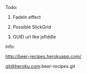 Todo:
1.  FadeIn effect

2.  Possible SlickGrid

3.  GUID url like jsfiddle

Info:

http://beer-recipes.herokuapp.com/

git@heroku.com:beer-recipes.git
